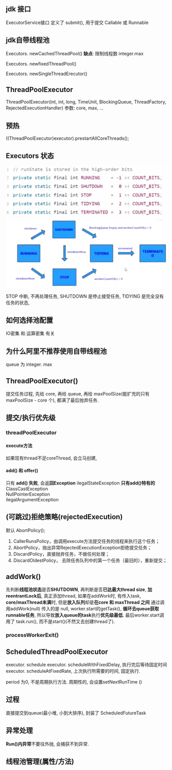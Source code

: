 ## jdk 接口

ExecutorService接口 定义了 submit(), 用于提交 Callable 或 Runnable 

## jdk自带线程池

Executors. newCachedThreadPool() 
**缺点**: 限制线程数 integer.max 

Executors. newfixedThreadPool()

Executors. newSingleThreadErecutor()



## ThreadPoolExecutor

ThreadPoolExecutor(int, int, long, TimeUnit, BlockingQueue<Runnable>, ThreadFactory, RejectedExecutionHandler)
参数: core, max, ...

## 预热

((ThreadPoolExecutor)executor).prestartAllCoreThreads();

## Executors 状态

<img src="Screenshot 2024-11-12 at 15.52.46.png" alt="Screenshot 2024-11-12 at 15.52.46" style="zoom:50%;" />

<img src="Screenshot 2024-11-12 at 15.58.51.png" alt="Screenshot 2024-11-12 at 15.58.51" style="zoom:50%;" />

STOP 中断, 不再处理任务, 
SHUTDOWN 是停止接受任务,
TIDYING 是完全没有任务的状态, 

## 如何选择池配置

IO密集 和 运算密集 有关

## 为什么阿里不推荐使用自带线程池

queue 为 integer. max



## ThreadPoolExecutor() 

提交任务过程, 先给 core, 再给 queue, 再给 maxPoolSize(能扩充的只有maxPoolSize - core 个), 都满了最后抛弃任务.

## 提交/执行优先级



### threadPoolExecutor

#### execute方法

如果现有thread不足coreThread, 会立马创建, 



#### add() 和 offer()

只有 **add() 失败**, 会返**回Exception**
ilegalStateException **只有add()特有的**
ClassCastException  
NullPointerException  
ilegalArgumentException



## (可跳过)拒绝策略(rejectedExecution) 

默认 AbortPolicy();

1. CallerRunsPolicy，由调用execute方法提交任务的线程来执行这个任务；
2. AbortPolicy，抛出异常RejectedExecutionException拒绝提交任务；
3. DiscardPolicy，直接抛弃任务，不做任何处理；
4. DiscardOldestPolicy， 去除任务队列中的第一个任务（最旧的），重新提交；



## addWork()

先判断**线程池状态**是否**SHUTDOWN**, 再判断是否**已达最大thread size**,
**加reentrantLock后**, 真正添加thread, 
如果在addWork时, 有传入task, **core/maxThread未满**时, 但是**放入队列**却是**在core 和 maxThread 之间**
通过调用addWork(null) 传入的是 null,  worker.start的getTask(), **循环去queue获取runnable任务**, 所以导致**放入queue的task**执行**优先级最低**. 
最后worker.start调用了 task.run(), 而不是start()(不然又去创建thread了).

### processWorkerExit()



## ScheduledThreadPoolExecutor

executor. schedule
executor. scheduleWithFixedDelay, 执行完后等待固定时间
executor. scheduleAtFixedRate, 上次执行所需要的时间, 固定执行.

period 为0, 不是周期执行方法.
周期性的, 会设置setNextRunTime ()

## 过程

直接提交到queue(最小堆, 小到大排序), 封装了 ScheduledFutureTask

## 异常处理

**Run()内异常**不要往外抛, 会捕获不到异常.



## 线程池管理(属性/方法)

